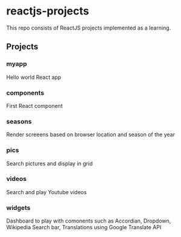 # reactjs-projects
This repo consists of ReactJS projects implemented as a learning.

## Projects

### myapp
Hello world React app

### components
First React component

### seasons
Render screeens based on browser location and season of the year

### pics
Search pictures and display in grid

### videos
Search and play Youtube videos

### widgets
Dashboard to play with comonents such as Accordian, Dropdown, Wikipedia Search bar, Translations using Google Translate API

